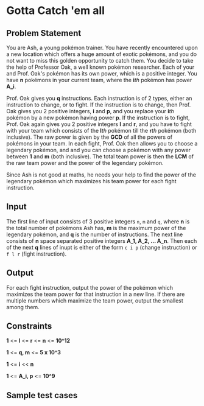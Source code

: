 # Gotta Catch 'em all
## Problem Statement
You are Ash, a young pokémon trainer. You have recently encountered upon a new location which offers a huge amount of exotic pokémons, and you do not want to miss this golden opportunity to catch them. You decide to take the help of Professor Oak, a well known pokémon researcher. Each of your and Prof. Oak's pokémon has its own power, which is a positive integer. You have **n** pokémons in your current team, where the **i***th* pokémon has power **A_i**.

Prof. Oak gives you **q** instructions. Each instruction is of 2 types, either an instruction to change, or to fight. If the instruction is to change, then Prof. Oak gives you 2 positive integers, **i** and **p**, and you replace your **i***th* pokémon by a new pokémon having power **p**.  If the instruction is to fight, Prof. Oak again gives you 2 positive integers **l** and **r**, and you have to fight with your team which consists of the **l***th* pokémon till the **r***th* pokémon (both inclusive). The raw power is given by the **GCD** of all the powers of pokémons in your team. In each fight, Prof. Oak then allows you to choose a legendary pokémon, and and you can choose a pokémon with any power between **1** and **m** (both inclusive). The total team power is then the **LCM** of the raw team power and the power of the legendary pokémon.

Since Ash is not good at maths, he needs your help to find the power of the legendary pokémon which maximizes his team power for each fight instruction.

## Input
The first line of input consists of 3 positive integers `n`, `m` and `q`, where **n** is the total number of pokémons Ash has, **m** is the maximum power of the legendary pokémon, and **q** is the number of instructions. The next line consists of **n** space separated positive integers **A_1, A_2, ... A_n**. Then each of the next **q** lines of inupt is either of the form `c i p` (change instruction) or `f l r` (fight instruction).

## Output
For each fight instruction, output the power of the pokémon which maximizes the team power for that instruction in a new line. If there are multiple numbers which maximize the team power, output the smallest among them.

## Constraints
**1** <= **l** <= **r** <= **n** <= **10^12**

**1** <= **q, m** <= **5 x 10^3**

**1** <= **i** << **n**

**1** <= **A_i, p** <= **10^9**

## Sample test cases
